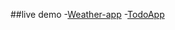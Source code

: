 ##live demo
-[Weather-app](https://weathercheckerapp07.netlify.app/)
-[TodoApp](https://todo-app33.netlify.app/)
